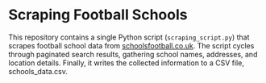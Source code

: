 # Scraping Football Schools

This repository contains a single Python script (`scraping_script.py`) that scrapes football school data from [schoolsfootball.co.uk](schoolsfootball.co.uk). The script cycles through paginated search results, gathering school names, addresses, and location details. Finally, it writes the collected information to a CSV file, schools_data.csv.
